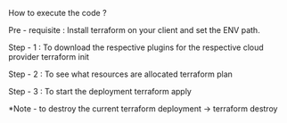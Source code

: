 How to execute the code ?

Pre - requisite : Install terraform on your client and set the ENV path.

Step - 1 : To download the respective plugins for the respective cloud provider terraform init

Step - 2 : To see what resources are allocated terraform plan

Step - 3 : To start the deployment terraform apply

*Note - to destroy the current terraform deployment -> terraform destroy
